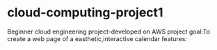 # cloud-computing-project1
Beginner cloud engineering project-developed on AWS
project goal:To create a web page of a easthetic,interactive calendar
features:
